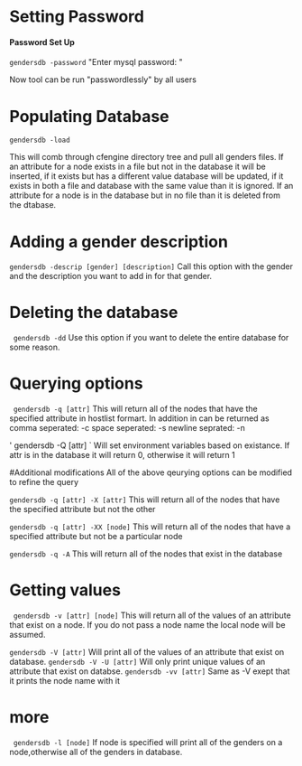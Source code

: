 # Setting Password  
#### Password Set Up


` gendersdb -password `
"Enter mysql password: " 

Now tool can be run "passwordlessly" by all users


# Populating Database
` gendersdb -load `

This will comb through cfengine directory tree and pull all genders files. If an attribute for a node exists in a file but not in the database it will be inserted, if it exists but has a different value database will be updated, if it exists in both a file and database with the same value than it is ignored. If an attribute for a node is in the database but in no file than it is deleted from the dtabase.

# Adding a gender description 
` gendersdb -descrip [gender] [description] `
Call this option with the gender and the description you want to add in for that gender. 

# Deleting the database
` gendersdb -dd`
Use this option if you want to delete the entire database for some reason. 

# Querying options
` gendersdb -q [attr]`
This will return all of the nodes that have the specified attribute in hostlist formart. In addition in can be returned as 
comma seperated: -c 
space seperated: -s
newline seprated: -n

' gendersdb -Q [attr] `
Will set environment variables based on existance. If attr is in the database it will return 0, otherwise it will return 1 

#Additional modifications 
All of the above qeurying options can be modified to refine the query

` gendersdb -q [attr] -X [attr] `
This will return all of the nodes that have the specified attribute but not the other 

` gendersdb -q [attr] -XX [node] `
This will return all of the nodes that have a specified attribute but not be a particular node

` gendersdb -q -A `
This will return all of the nodes that exist in the database

# Getting values
` gendersdb -v [attr] [node]`
This will return all of the values of an attribute that exist on a node. If you do not pass a node name the local node will be assumed.

` gendersdb -V [attr] `
Will print all of the values of an attribute that exist on database.
` gendersdb -V -U [attr] `
Will only print unique values of an attribute that exist on databse.
` gendersdb -vv [attr] `
Same as -V exept that it prints the node name with it

# more

` gendersdb -l [node]`
If node is specified will print all of the genders on a node,otherwise all of the genders in database.


